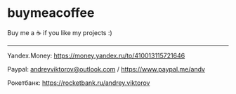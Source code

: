# buymeacoffee
Buy me a ☕️ if you like my projects :)

----------

Yandex.Money: https://money.yandex.ru/to/410013115721646

Paypal: andreyviktorov@outlook.com / https://www.paypal.me/andv

Рокетбанк: https://rocketbank.ru/andrey.viktorov
